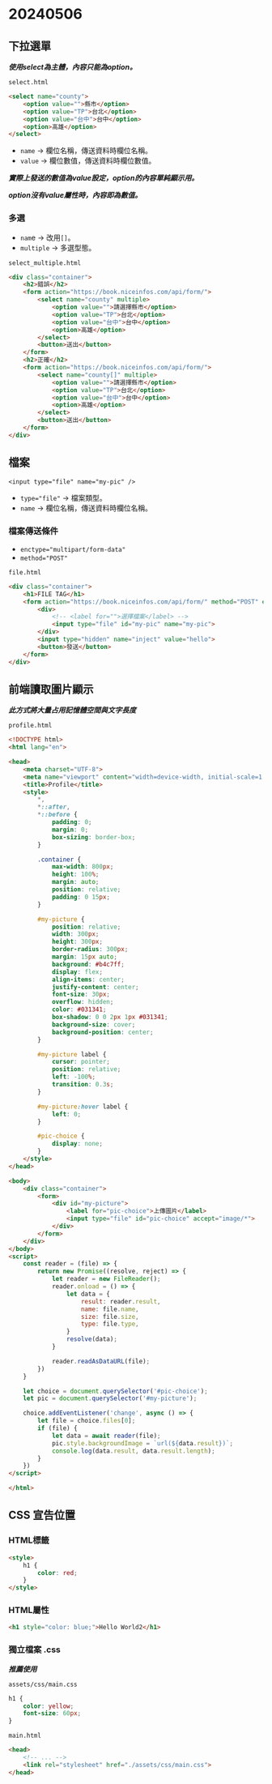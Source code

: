 # 20240506

## 下拉選單

***使用select為主體，內容只能為option。***

`select.html`

```html
<select name="county">
    <option value="">縣市</option>
    <option value="TP">台北</option>
    <option value="台中">台中</option>
    <option>高雄</option>
</select>
```

- `name` -> 欄位名稱，傳送資料時欄位名稱。
- `value` -> 欄位數值，傳送資料時欄位數值。

***實際上發送的數值為value設定，option的內容單純顯示用。***

***option沒有value屬性時，內容即為數值。***

### 多選

- `nam`e -> 改用`[]`。
- `multiple` -> 多選型態。

`select_multiple.html`

```html
<div class="container">
    <h2>錯誤</h2>
    <form action="https://book.niceinfos.com/api/form/">
        <select name="county" multiple>
            <option value="">請選擇縣市</option>
            <option value="TP">台北</option>
            <option value="台中">台中</option>
            <option>高雄</option>
        </select>
        <button>送出</button>
    </form>
    <h2>正確</h2>
    <form action="https://book.niceinfos.com/api/form/">
        <select name="county[]" multiple>
            <option value="">請選擇縣市</option>
            <option value="TP">台北</option>
            <option value="台中">台中</option>
            <option>高雄</option>
        </select>
        <button>送出</button>
    </form>
</div>
```


## 檔案

`<input type="file" name="my-pic" />`

- `type="file"` -> 檔案類型。
- `name` -> 欄位名稱，傳送資料時欄位名稱。

### 檔案傳送條件

- `enctype="multipart/form-data"`
- `method="POST"`

`file.html`

```html
<div class="container">
    <h1>FILE TAG</h1>
    <form action="https://book.niceinfos.com/api/form/" method="POST" enctype="multipart/form-data">
        <div>
            <!-- <label for="">選擇檔案</label> -->
            <input type="file" id="my-pic" name="my-pic">
        </div>
        <input type="hidden" name="inject" value="hello">
        <button>發送</button>
    </form>
</div>
```

## 前端讀取圖片顯示

***此方式將大量占用記憶體空間與文字長度***

`profile.html`

```html
<!DOCTYPE html>
<html lang="en">

<head>
    <meta charset="UTF-8">
    <meta name="viewport" content="width=device-width, initial-scale=1.0">
    <title>Profile</title>
    <style>
        *,
        *::after,
        *::before {
            padding: 0;
            margin: 0;
            box-sizing: border-box;
        }

        .container {
            max-width: 800px;
            height: 100%;
            margin: auto;
            position: relative;
            padding: 0 15px;
        }

        #my-picture {
            position: relative;
            width: 300px;
            height: 300px;
            border-radius: 300px;
            margin: 15px auto;
            background: #b4c7ff;
            display: flex;
            align-items: center;
            justify-content: center;
            font-size: 30px;
            overflow: hidden;
            color: #031341;
            box-shadow: 0 0 2px 1px #031341;
            background-size: cover;
            background-position: center;
        }

        #my-picture label {
            cursor: pointer;
            position: relative;
            left: -100%;
            transition: 0.3s;
        }

        #my-picture:hover label {
            left: 0;
        }

        #pic-choice {
            display: none;
        }
    </style>
</head>

<body>
    <div class="container">
        <form>
            <div id="my-picture">
                <label for="pic-choice">上傳圖片</label>
                <input type="file" id="pic-choice" accept="image/*">
            </div>
        </form>
    </div>
</body>
<script>
    const reader = (file) => {
        return new Promise((resolve, reject) => {
            let reader = new FileReader();
            reader.onload = () => {
                let data = {
                    result: reader.result,
                    name: file.name,
                    size: file.size,
                    type: file.type,
                }
                resolve(data);
            }

            reader.readAsDataURL(file);
        })
    }

    let choice = document.querySelector('#pic-choice');
    let pic = document.querySelector('#my-picture');

    choice.addEventListener('change', async () => {
        let file = choice.files[0];
        if (file) {
            let data = await reader(file);
            pic.style.backgroundImage = `url(${data.result})`;
            console.log(data.result, data.result.length);
        }
    })
</script>

</html>
```

## CSS 宣告位置

### HTML標籤
```html
<style>
    h1 {
        color: red;
    }
</style>
```

### HTML屬性

```html
<h1 style="color: blue;">Hello World2</h1>
```

### 獨立檔案 .css

***推薦使用***

`assets/css/main.css`

```css
h1 {
    color: yellow;
    font-size: 60px;
}
```

`main.html`

```html
<head>
    <!-- ... -->
    <link rel="stylesheet" href="./assets/css/main.css">
</head>
```